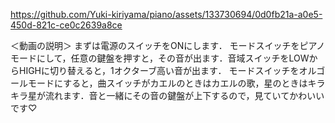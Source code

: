 

https://github.com/Yuki-kiriyama/piano/assets/133730694/0d0fb21a-a0e5-450d-821c-ce0c2639a8ce

＜動画の説明＞
まずは電源のスイッチをONにします．
モードスイッチをピアノモードにして，任意の鍵盤を押すと，その音が出ます．音域スイッチをLOWからHIGHに切り替えると，1オクターブ高い音が出ます．
モードスイッチをオルゴールモードにすると，曲スイッチがカエルのときはカエルの歌，星のときはキラキラ星が流れます．音と一緒にその音の鍵盤が上下するので，見ていてかわいいです♡
